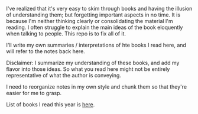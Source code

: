 
I've realized that it's very easy to skim through books and having the illusion of understanding them; but forgetting important aspects in no time. It is because I'm neither thinking clearly or consolidating the material I'm reading. I often struggle to explain the main ideas of the book eloquently when talking to people. This repo is to fix all of it.

I'll write my own summaries / interpretations of hte books I read here, and will refer to the notes back here. 

Disclaimer: I summarize my understanding of these books, and add my flavor into those ideas. So what you read here might not be entirely representative of what the author is conveying.

I need to reorganize notes in my own style and chunk them so that they're easier for me to grasp. 

List of books I read this year is [here]().

<!---
---
Completed notes
- [The Stoic Challenge by William B Irvine](william-irvine-stoic-challenges.md)
- [Deep Work by Cal Newport](cal-newport-deep-work.md)
- [Show your work by Austin Kleon](austin-kleon-show-your-work.md)
- [Essentialism by Greg McKeown](grep-mckeown-essentialism.md)

In progress
- [Happy by Derren Brown](derren-brown-happy.md)
- [Transcend by Scott B Kaufman](scott-kaufman-transcend.md)
- [Outliers by Malcomm Gladwell](malcomm-gladwell-outliers.md)
- [A Guide to the Good Life: The Art of Stoic Joy by William B Irvine](william-irvine-art-of-stoic-joy.md)
- [Sapiens by Yuval Harari](yuval-harari-sapiens.md)

Upcoming
- Industrial society and it's future
- Vagabonding
- Pedagogy of the oppressed
- Warrior kid
- Range
- Good to great by Jim Collins
- Conscious
- The little book that still beats the market.
- Your money or your life

Maybe
- Why Greatness Cannot Be Planned: The Myth of the Objective by Kenneth O. Stanley, Joel Lehman



If you have other recommendations, write to me. 
-->